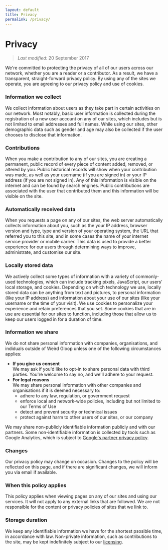 ```yaml
---
layout: default
title: Privacy
permalink: /privacy/
---
```


# Privacy

> *Last modified:* 20 September 2017

We're committed to protecting the privacy of all of our users across our network, whether you are a reader or a contributor. As a result, we have a transparent, straight-forward privacy policy. By using any of the sites we operate, you are agreeing to our privacy policy and use of cookies.

### Information we collect
We collect information about users as they take part in certain activities on our network. Most notably, basic user information is collected during the registration of a new user account on any of our sites, which includes but is not limited to email addresses and full names. While using our sites, other demographic data such as gender and age may also be collected if the user chooses to disclose that information.

### Contributions
When you make a contribution to any of our sites, you are creating a permanent, public record of every piece of content added, removed, or altered by you. Public historical records will show when your contribution was made, as well as your username (if you are signed in) or your IP address (if you are not signed in). Any of this information is visible on the internet and can be found by search engines. Public contributions are associated with the user that contributed them and this information will be visible on the site.

### Automatically received data
When you requests a page on any of our sites, the web server automatically collects information about you, such as the your IP address, browser version and type, type and version of your operating system, the URL that referred you to this site, and in some cases the name of your internet service provider or mobile carrier. This data is used to provide a better experience for our users through determining ways to improve, administrate, and customise our site.

### Locally stored data
We actively collect some types of information with a variety of commonly-used technologies, which can include tracking pixels, JavaScript, our users' local storage, and cookies. Depending on which technology we use, locally stored data can be anything from text and pictures, to personal information (like your IP address) and information about your use of our sites (like your username or the time of your visit). We use cookies to personalize your experience and retain preferences that you set. Some cookies that are in use are essential for our sites to function, including those that allow us to keep our users logged in for a duration of time.

### Information we share
We do not share personal information with companies, organisations, and indiduals outside of Weird Gloop unless one of the following circumstances applies:

* **If you give us consent**<br>We may ask if you'd like to opt-in to share personal data with third parties. You're welcome to say no, and we'll adhere to your request.
* **For legal reasons**<br>We may share personal information with other companies and organisations if it is deemed necessary to:
    * adhere to any law, regulation, or government request
    * enforce local and network-wide policies, including but not limited to our Terms of Use  
    * detect and prevent security or technical issues
    * protect against harm to other users of our sites, or our company  

We may share non-publicly identifiable information publicly and with our partners. Some non-identifiable information is collected by tools such as Google Analytics, which is subject to [Google's partner privacy policy](https://www.google.com/policies/privacy/partners/).

### Changes
Our privacy policy may change on occasion. Changes to the policy will be reflected on this page, and if there are significant changes, we will inform you via email if available.

### When this policy applies
This policy applies when viewing pages on any of our sites and using our services. It will not apply to any external links that are followed. We are not responsible for the content or privacy policies of sites that we link to.

### Storage duration
We keep any identifiable information we have for the shortest psosible time, in accordance with law. Non-private information, such as contributions to the site, may be kept indefinitely subject to our [licensing](/licensing).